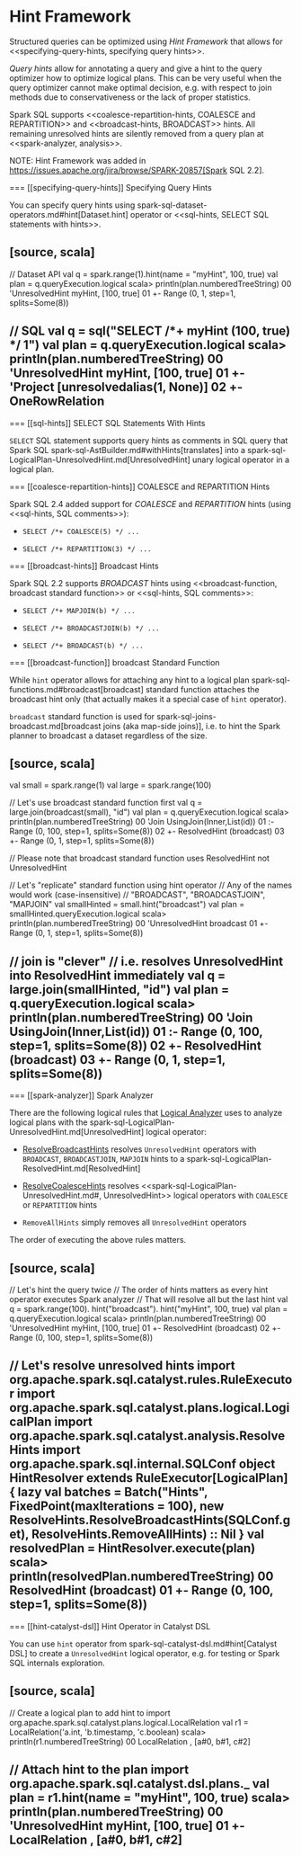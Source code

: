 # Hint Framework

Structured queries can be optimized using *Hint Framework* that allows for <<specifying-query-hints, specifying query hints>>.

*Query hints* allow for annotating a query and give a hint to the query optimizer how to optimize logical plans. This can be very useful when the query optimizer cannot make optimal decision, e.g. with respect to join methods due to conservativeness or the lack of proper statistics.

Spark SQL supports <<coalesce-repartition-hints, COALESCE and REPARTITION>> and <<broadcast-hints, BROADCAST>> hints. All remaining unresolved hints are silently removed from a query plan at <<spark-analyzer, analysis>>.

NOTE: Hint Framework was added in https://issues.apache.org/jira/browse/SPARK-20857[Spark SQL 2.2].

=== [[specifying-query-hints]] Specifying Query Hints

You can specify query hints using spark-sql-dataset-operators.md#hint[Dataset.hint] operator or <<sql-hints, SELECT SQL statements with hints>>.

[source, scala]
----
// Dataset API
val q = spark.range(1).hint(name = "myHint", 100, true)
val plan = q.queryExecution.logical
scala> println(plan.numberedTreeString)
00 'UnresolvedHint myHint, [100, true]
01 +- Range (0, 1, step=1, splits=Some(8))

// SQL
val q = sql("SELECT /*+ myHint (100, true) */ 1")
val plan = q.queryExecution.logical
scala> println(plan.numberedTreeString)
00 'UnresolvedHint myHint, [100, true]
01 +- 'Project [unresolvedalias(1, None)]
02    +- OneRowRelation
----

=== [[sql-hints]] SELECT SQL Statements With Hints

`SELECT` SQL statement supports query hints as comments in SQL query that Spark SQL spark-sql-AstBuilder.md#withHints[translates] into a spark-sql-LogicalPlan-UnresolvedHint.md[UnresolvedHint] unary logical operator in a logical plan.

=== [[coalesce-repartition-hints]] COALESCE and REPARTITION Hints

Spark SQL 2.4 added support for *COALESCE* and *REPARTITION* hints (using <<sql-hints, SQL comments>>):

* `SELECT /*+ COALESCE(5) */ ...`

* `SELECT /*+ REPARTITION(3) */ ...`

=== [[broadcast-hints]] Broadcast Hints

Spark SQL 2.2 supports *BROADCAST* hints using <<broadcast-function, broadcast standard function>> or <<sql-hints, SQL comments>>:

* `SELECT /*+ MAPJOIN(b) */ ...`

* `SELECT /*+ BROADCASTJOIN(b) */ ...`

* `SELECT /*+ BROADCAST(b) */ ...`

=== [[broadcast-function]] broadcast Standard Function

While `hint` operator allows for attaching any hint to a logical plan spark-sql-functions.md#broadcast[broadcast] standard function attaches the broadcast hint only (that actually makes it a special case of `hint` operator).

`broadcast` standard function is used for spark-sql-joins-broadcast.md[broadcast joins (aka map-side joins)], i.e. to hint the Spark planner to broadcast a dataset regardless of the size.

[source, scala]
----
val small = spark.range(1)
val large = spark.range(100)

// Let's use broadcast standard function first
val q = large.join(broadcast(small), "id")
val plan = q.queryExecution.logical
scala> println(plan.numberedTreeString)
00 'Join UsingJoin(Inner,List(id))
01 :- Range (0, 100, step=1, splits=Some(8))
02 +- ResolvedHint (broadcast)
03    +- Range (0, 1, step=1, splits=Some(8))

// Please note that broadcast standard function uses ResolvedHint not UnresolvedHint

// Let's "replicate" standard function using hint operator
// Any of the names would work (case-insensitive)
// "BROADCAST", "BROADCASTJOIN", "MAPJOIN"
val smallHinted = small.hint("broadcast")
val plan = smallHinted.queryExecution.logical
scala> println(plan.numberedTreeString)
00 'UnresolvedHint broadcast
01 +- Range (0, 1, step=1, splits=Some(8))

// join is "clever"
// i.e. resolves UnresolvedHint into ResolvedHint immediately
val q = large.join(smallHinted, "id")
val plan = q.queryExecution.logical
scala> println(plan.numberedTreeString)
00 'Join UsingJoin(Inner,List(id))
01 :- Range (0, 100, step=1, splits=Some(8))
02 +- ResolvedHint (broadcast)
03    +- Range (0, 1, step=1, splits=Some(8))
----

=== [[spark-analyzer]] Spark Analyzer

There are the following logical rules that [Logical Analyzer](Analyzer.md) uses to analyze logical plans with the spark-sql-LogicalPlan-UnresolvedHint.md[UnresolvedHint] logical operator:

* [ResolveBroadcastHints](logical-analysis-rules/ResolveBroadcastHints.md) resolves `UnresolvedHint` operators with `BROADCAST`, `BROADCASTJOIN`, `MAPJOIN` hints to a spark-sql-LogicalPlan-ResolvedHint.md[ResolvedHint]

* [ResolveCoalesceHints](logical-analysis-rules/ResolveCoalesceHints.md) resolves <<spark-sql-LogicalPlan-UnresolvedHint.md#, UnresolvedHint>> logical operators with `COALESCE` or `REPARTITION` hints

* `RemoveAllHints` simply removes all `UnresolvedHint` operators

The order of executing the above rules matters.

[source, scala]
----
// Let's hint the query twice
// The order of hints matters as every hint operator executes Spark analyzer
// That will resolve all but the last hint
val q = spark.range(100).
  hint("broadcast").
  hint("myHint", 100, true)
val plan = q.queryExecution.logical
scala> println(plan.numberedTreeString)
00 'UnresolvedHint myHint, [100, true]
01 +- ResolvedHint (broadcast)
02    +- Range (0, 100, step=1, splits=Some(8))

// Let's resolve unresolved hints
import org.apache.spark.sql.catalyst.rules.RuleExecutor
import org.apache.spark.sql.catalyst.plans.logical.LogicalPlan
import org.apache.spark.sql.catalyst.analysis.ResolveHints
import org.apache.spark.sql.internal.SQLConf
object HintResolver extends RuleExecutor[LogicalPlan] {
  lazy val batches =
    Batch("Hints", FixedPoint(maxIterations = 100),
      new ResolveHints.ResolveBroadcastHints(SQLConf.get),
      ResolveHints.RemoveAllHints) :: Nil
}
val resolvedPlan = HintResolver.execute(plan)
scala> println(resolvedPlan.numberedTreeString)
00 ResolvedHint (broadcast)
01 +- Range (0, 100, step=1, splits=Some(8))
----

=== [[hint-catalyst-dsl]] Hint Operator in Catalyst DSL

You can use `hint` operator from spark-sql-catalyst-dsl.md#hint[Catalyst DSL] to create a `UnresolvedHint` logical operator, e.g. for testing or Spark SQL internals exploration.

[source, scala]
----
// Create a logical plan to add hint to
import org.apache.spark.sql.catalyst.plans.logical.LocalRelation
val r1 = LocalRelation('a.int, 'b.timestamp, 'c.boolean)
scala> println(r1.numberedTreeString)
00 LocalRelation <empty>, [a#0, b#1, c#2]

// Attach hint to the plan
import org.apache.spark.sql.catalyst.dsl.plans._
val plan = r1.hint(name = "myHint", 100, true)
scala> println(plan.numberedTreeString)
00 'UnresolvedHint myHint, [100, true]
01 +- LocalRelation <empty>, [a#0, b#1, c#2]
----
